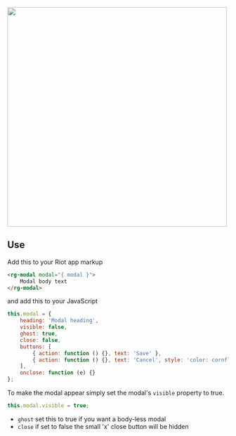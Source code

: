 <img src="https://raw.githubusercontent.com/RiotGear/rg-modal/master/demo/img/example.png" width="500px" />

## Use

Add this to your Riot app markup

```html
<rg-modal modal="{ modal }">
	Modal body text
</rg-modal>
```

and add this to your JavaScript

```javascript
this.modal = {
	heading: 'Modal heading',
	visible: false,
	ghost: true,
	close: false,
	buttons: [
		{ action: function () {}, text: 'Save' },
		{ action: function () {}, text: 'Cancel', style: 'color: cornflowerblue;' }
	],
	onclose: function (e) {}
};
```

To make the modal appear simply set the modal's `visible` property to true.

```javascript
this.modal.visible = true;
```

- `ghost` set this to true if you want a body-less modal
- `close` if set to false the small 'x' close button will be hidden